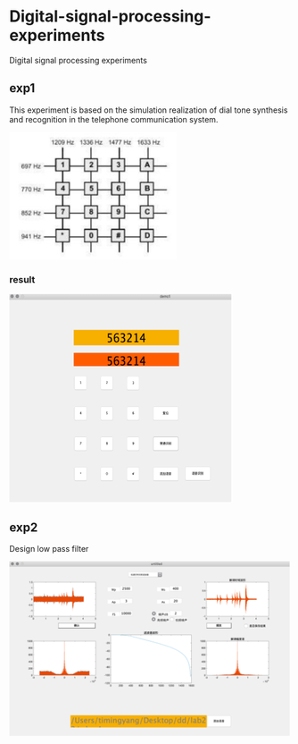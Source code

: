 # Digital-signal-processing-experiments
Digital signal processing experiments 

## exp1 
This experiment is based on the simulation realization of dial tone synthesis and recognition in the telephone communication system.

<img src="https://github.com/yangtiming/Digital-signal-processing-experiments/blob/master/imgs/WechatIMG10.jpeg" width="300px">

### result
<img src="https://github.com/yangtiming/Digital-signal-processing-experiments/blob/master/imgs/exp1.png" width="400px">


## exp2
Design low pass filter

<img src="https://github.com/yangtiming/Digital-signal-processing-experiments/blob/master/imgs/exp2.png" width="700px">
